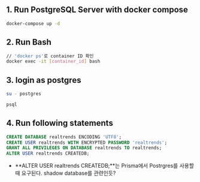 ## 1. Run PostgreSQL Server with docker compose

```bash
docker-compose up -d
```

## 2. Run Bash

```bash
// 'docker ps'로 container ID 확인
docker exec -it [container_id] bash
```

## 3. login as postgres

```bash
su - postgres
```

```bash
psql
```

## 4. Run following statements

```sql
CREATE DATABASE realtrends ENCODING 'UTF8';
CREATE USER realtrends WITH ENCRYPTED PASSWORD 'realtrends';
GRANT ALL PRIVILEGES ON DATABASE realtrends TO realtrends;
ALTER USER realtrends CREATEDB;
```

- **ALTER USER realtrends CREATEDB;**는 Prisma에서 Postrgres를 사용할 때 요구된다. shadow database를 관련인듯?

